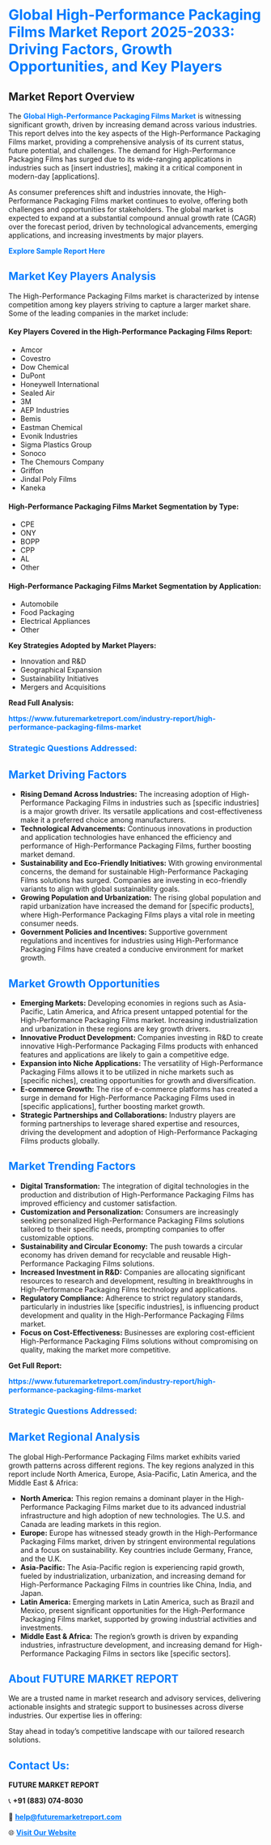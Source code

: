 <h1 style="color: #007BFF;">Global High-Performance Packaging Films Market Report 2025-2033: Driving Factors, Growth Opportunities, and Key Players</h1>

<section id="overview">
<h2>Market Report Overview</h2>
<p>The <a href="https://www.futuremarketreport.com/industry-report/high-performance-packaging-films-market" style="color: #007BFF; text-decoration: none;"><strong>Global High-Performance Packaging Films Market</strong></a> is witnessing significant growth, driven by increasing demand across various industries. This report delves into the key aspects of the High-Performance Packaging Films market, providing a comprehensive analysis of its current status, future potential, and challenges. The demand for High-Performance Packaging Films has surged due to its wide-ranging applications in industries such as [insert industries], making it a critical component in modern-day [applications].</p>
<p>As consumer preferences shift and industries innovate, the High-Performance Packaging Films market continues to evolve, offering both challenges and opportunities for stakeholders. The global market is expected to expand at a substantial compound annual growth rate (CAGR) over the forecast period, driven by technological advancements, emerging applications, and increasing investments by major players.</p>
</section>

<section id="overview">
<p><a href="https://www.futuremarketreport.com/request-sample/reportId=102602" style="color: #007BFF; text-decoration: none;"><strong>Explore Sample Report Here</strong></a></p>
</section>

<section id="key-players">
<h2 style="color: #007BFF;">Market Key Players Analysis</h2>
<p>The High-Performance Packaging Films market is characterized by intense competition among key players striving to capture a larger market share. Some of the leading companies in the market include:</p>
<h4>Key Players Covered in the High-Performance Packaging Films Report:</h4>
<ul><li>Amcor</li><li>Covestro</li><li>Dow Chemical</li><li>DuPont</li><li>Honeywell International</li><li>Sealed Air</li><li>3M</li><li>AEP Industries</li><li>Bemis</li><li>Eastman Chemical</li><li>Evonik Industries</li><li>Sigma Plastics Group</li><li>Sonoco</li><li>The Chemours Company</li><li>Griffon</li><li>Jindal Poly Films</li><li>Kaneka</li></ul>
<h4>High-Performance Packaging Films Market Segmentation by Type:</h4>
<ul><li>CPE</li><li>ONY</li><li>BOPP</li><li>CPP</li><li>AL</li><li>Other</li></ul>

<h4>High-Performance Packaging Films Market Segmentation by Application:</h4>
<ul><li>Automobile</li><li>Food Packaging</li><li>Electrical Appliances</li><li>Other</li></ul>
<p><strong>Key Strategies Adopted by Market Players:</strong></p>
<ul>
<li>Innovation and R&D</li>
<li>Geographical Expansion</li>
<li>Sustainability Initiatives</li>
<li>Mergers and Acquisitions</li>
</ul>
</section>

<section>
<p><strong>Read Full Analysis: </strong></p><a href="https://www.futuremarketreport.com/industry-report/high-performance-packaging-films-market" style="color: #007BFF; text-decoration: none;"><strong>https://www.futuremarketreport.com/industry-report/high-performance-packaging-films-market</strong></a>
<h3 style="color: #007BFF;">Strategic Questions Addressed:</h3>
</section>

<section id="driving-factors">
<h2 style="color: #007BFF;">Market Driving Factors</h2>
<ul>
<li><strong>Rising Demand Across Industries:</strong> The increasing adoption of High-Performance Packaging Films in industries such as [specific industries] is a major growth driver. Its versatile applications and cost-effectiveness make it a preferred choice among manufacturers.</li>
<li><strong>Technological Advancements:</strong> Continuous innovations in production and application technologies have enhanced the efficiency and performance of High-Performance Packaging Films, further boosting market demand.</li>
<li><strong>Sustainability and Eco-Friendly Initiatives:</strong> With growing environmental concerns, the demand for sustainable High-Performance Packaging Films solutions has surged. Companies are investing in eco-friendly variants to align with global sustainability goals.</li>
<li><strong>Growing Population and Urbanization:</strong> The rising global population and rapid urbanization have increased the demand for [specific products], where High-Performance Packaging Films plays a vital role in meeting consumer needs.</li>
<li><strong>Government Policies and Incentives:</strong> Supportive government regulations and incentives for industries using High-Performance Packaging Films have created a conducive environment for market growth.</li>
</ul>
</section>

<section id="growth-opportunities">
<h2 style="color: #007BFF;">Market Growth Opportunities</h2>
<ul>
<li><strong>Emerging Markets:</strong> Developing economies in regions such as Asia-Pacific, Latin America, and Africa present untapped potential for the High-Performance Packaging Films market. Increasing industrialization and urbanization in these regions are key growth drivers.</li>
<li><strong>Innovative Product Development:</strong> Companies investing in R&D to create innovative High-Performance Packaging Films products with enhanced features and applications are likely to gain a competitive edge.</li>
<li><strong>Expansion into Niche Applications:</strong> The versatility of High-Performance Packaging Films allows it to be utilized in niche markets such as [specific niches], creating opportunities for growth and diversification.</li>
<li><strong>E-commerce Growth:</strong> The rise of e-commerce platforms has created a surge in demand for High-Performance Packaging Films used in [specific applications], further boosting market growth.</li>
<li><strong>Strategic Partnerships and Collaborations:</strong> Industry players are forming partnerships to leverage shared expertise and resources, driving the development and adoption of High-Performance Packaging Films products globally.</li>
</ul>
</section>

<section id="trending-factors">
<h2 style="color: #007BFF;">Market Trending Factors</h2>
<ul>
<li><strong>Digital Transformation:</strong> The integration of digital technologies in the production and distribution of High-Performance Packaging Films has improved efficiency and customer satisfaction.</li>
<li><strong>Customization and Personalization:</strong> Consumers are increasingly seeking personalized High-Performance Packaging Films solutions tailored to their specific needs, prompting companies to offer customizable options.</li>
<li><strong>Sustainability and Circular Economy:</strong> The push towards a circular economy has driven demand for recyclable and reusable High-Performance Packaging Films solutions.</li>
<li><strong>Increased Investment in R&D:</strong> Companies are allocating significant resources to research and development, resulting in breakthroughs in High-Performance Packaging Films technology and applications.</li>
<li><strong>Regulatory Compliance:</strong> Adherence to strict regulatory standards, particularly in industries like [specific industries], is influencing product development and quality in the High-Performance Packaging Films market.</li>
<li><strong>Focus on Cost-Effectiveness:</strong> Businesses are exploring cost-efficient High-Performance Packaging Films solutions without compromising on quality, making the market more competitive.</li>
</ul>
</section>

<section>
<p><strong>Get Full Report: </strong></p><a href="https://www.futuremarketreport.com/industry-report/high-performance-packaging-films-market" style="color: #007BFF; text-decoration: none;"><strong>https://www.futuremarketreport.com/industry-report/high-performance-packaging-films-market</strong></a>
<h3 style="color: #007BFF;">Strategic Questions Addressed:</h3>
</section>


<section id="regional-analysis">
<h2 style="color: #007BFF;">Market Regional Analysis</h2>
<p>The global High-Performance Packaging Films market exhibits varied growth patterns across different regions. The key regions analyzed in this report include North America, Europe, Asia-Pacific, Latin America, and the Middle East & Africa:</p>
<ul>
<li><strong>North America:</strong> This region remains a dominant player in the High-Performance Packaging Films market due to its advanced industrial infrastructure and high adoption of new technologies. The U.S. and Canada are leading markets in this region.</li>
<li><strong>Europe:</strong> Europe has witnessed steady growth in the High-Performance Packaging Films market, driven by stringent environmental regulations and a focus on sustainability. Key countries include Germany, France, and the U.K.</li>
<li><strong>Asia-Pacific:</strong> The Asia-Pacific region is experiencing rapid growth, fueled by industrialization, urbanization, and increasing demand for High-Performance Packaging Films in countries like China, India, and Japan.</li>
<li><strong>Latin America:</strong> Emerging markets in Latin America, such as Brazil and Mexico, present significant opportunities for the High-Performance Packaging Films market, supported by growing industrial activities and investments.</li>
<li><strong>Middle East & Africa:</strong> The region’s growth is driven by expanding industries, infrastructure development, and increasing demand for High-Performance Packaging Films in sectors like [specific sectors].</li>
</ul>
</section>

<footer>
<h2 style="color: #007BFF;">About FUTURE MARKET REPORT</h2>
<p>We are a trusted name in market research and advisory services, delivering actionable insights and strategic support to businesses across diverse industries. Our expertise lies in offering:</p>

<p>Stay ahead in today’s competitive landscape with our tailored research solutions.</p>

<h2 style="color: #007BFF;">Contact Us:</h2>
<p><strong>FUTURE MARKET REPORT</strong></p>
<p>📞 <strong>+91 (883) 074-8030</strong></p>
<p>📧 <strong><a href="mailto:help@futuremarketreport.com" style="color: #007BFF;">help@futuremarketreport.com</a></strong></p>
<p>🌐 <strong><a href="https://www.futuremarketreport.com/" style="color: #007BFF;">Visit Our Website</a></strong></p>
</footer>